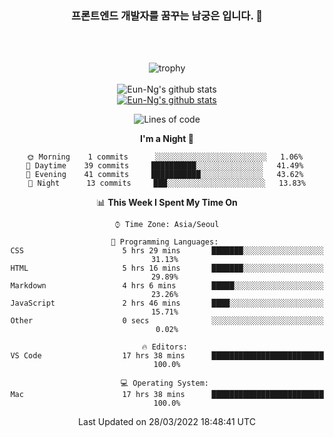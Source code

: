 <div align="center">

### 프론트엔드 개발자를 꿈꾸는 남궁은 입니다. 👋
 
<br />
<br />
 
![trophy](https://github-profile-trophy.vercel.app/?username=Eun-Ng)
<br />
<br />
![Eun-Ng's github stats](https://github-readme-stats.vercel.app/api?username=Eun-Ng&show_icons=true)
<br />
[![Eun-Ng's github stats](https://github-readme-stats.vercel.app/api/top-langs/?username=Eun-Ng&show_icons=true&hide_border=true&title_color=004386&icon_color=004386&layout=compact)](https://github.com/Eun-Ng)
<br />

<!--START_SECTION:waka-->
![Lines of code](https://img.shields.io/badge/From%20Hello%20World%20I%27ve%20Written-3%20Thousand%20lines%20of%20code-blue)

**I'm a Night 🦉** 

```text
🌞 Morning    1 commits      ░░░░░░░░░░░░░░░░░░░░░░░░░   1.06% 
🌆 Daytime    39 commits     ██████████░░░░░░░░░░░░░░░   41.49% 
🌃 Evening    41 commits     ███████████░░░░░░░░░░░░░░   43.62% 
🌙 Night      13 commits     ███░░░░░░░░░░░░░░░░░░░░░░   13.83%

```


📊 **This Week I Spent My Time On** 

```text
⌚︎ Time Zone: Asia/Seoul

💬 Programming Languages: 
CSS                      5 hrs 29 mins       ███████░░░░░░░░░░░░░░░░░░   31.13% 
HTML                     5 hrs 16 mins       ███████░░░░░░░░░░░░░░░░░░   29.89% 
Markdown                 4 hrs 6 mins        █████░░░░░░░░░░░░░░░░░░░░   23.26% 
JavaScript               2 hrs 46 mins       ████░░░░░░░░░░░░░░░░░░░░░   15.71% 
Other                    0 secs              ░░░░░░░░░░░░░░░░░░░░░░░░░   0.02%

🔥 Editors: 
VS Code                  17 hrs 38 mins      █████████████████████████   100.0%

💻 Operating System: 
Mac                      17 hrs 38 mins      █████████████████████████   100.0%

```


 Last Updated on 28/03/2022 18:48:41 UTC
<!--END_SECTION:waka-->
 
</div>
